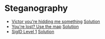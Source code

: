 # Steganography

* [Victor you're hidding me something](https://ringzer0team.com/challenges/70) [Solution](70.md)
* [You're lost? Use the map](https://ringzer0team.com/challenges/118) [Solution](118.md)
* [SigID Level 1](https://ringzer0team.com/challenges/136) [Solution](136.md)
